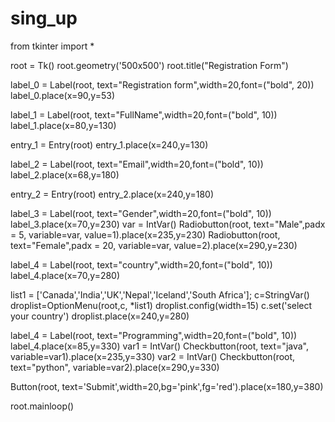 # sing_up
from tkinter import *

root = Tk()
root.geometry('500x500')
root.title("Registration Form")

label_0 = Label(root, text="Registration form",width=20,font=("bold", 20))
label_0.place(x=90,y=53)


label_1 = Label(root, text="FullName",width=20,font=("bold", 10))
label_1.place(x=80,y=130)

entry_1 = Entry(root)
entry_1.place(x=240,y=130)

label_2 = Label(root, text="Email",width=20,font=("bold", 10))
label_2.place(x=68,y=180)

entry_2 = Entry(root)
entry_2.place(x=240,y=180)

label_3 = Label(root, text="Gender",width=20,font=("bold", 10))
label_3.place(x=70,y=230)
var = IntVar()
Radiobutton(root, text="Male",padx = 5, variable=var, value=1).place(x=235,y=230)
Radiobutton(root, text="Female",padx = 20, variable=var, value=2).place(x=290,y=230)

label_4 = Label(root, text="country",width=20,font=("bold", 10))
label_4.place(x=70,y=280)

list1 = ['Canada','India','UK','Nepal','Iceland','South Africa'];
c=StringVar()
droplist=OptionMenu(root,c, *list1)
droplist.config(width=15)
c.set('select your country')
droplist.place(x=240,y=280)

label_4 = Label(root, text="Programming",width=20,font=("bold", 10))
label_4.place(x=85,y=330)
var1 = IntVar()
Checkbutton(root, text="java", variable=var1).place(x=235,y=330)
var2 = IntVar()
Checkbutton(root, text="python", variable=var2).place(x=290,y=330)

Button(root, text='Submit',width=20,bg='pink',fg='red').place(x=180,y=380)

root.mainloop()
